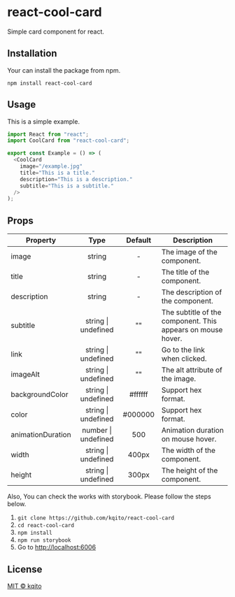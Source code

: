 # react-cool-card

Simple card component for react.

## Installation
Your can install the package from npm.
```
npm install react-cool-card
```

## Usage
This is a simple example.

```javascript
import React from "react";
import CoolCard from "react-cool-card";

export const Example = () => (
  <CoolCard
    image="/example.jpg"
    title="This is a title."
    description="This is a description."
    subtitle="This is a subtitle."
  />
);
```

## Props
| Property | Type | Default | Description |
|-|:-:|:-:|-|
|image|string|-|The image of the component.
|title|string|-|The title of the component.
|description|string|-|The description of the component.
|subtitle|string \| undefined|""|The subtitle of the component. This appears on mouse hover.
|link|string \| undefined|""|Go to the link when clicked.
|imageAlt|string \| undefined|""|The alt attribute of the image.
|backgroundColor|string \| undefined|#ffffff|Support hex format.
|color|string \| undefined|#000000|Support hex format.
|animationDuration|number \| undefined|500|Animation duration on mouse hover.
|width|string \| undefined|400px|The width of the component.
|height|string \| undefined|300px|The height of the component.

Also, You can check the works with storybook. Please follow the steps below.
1. ```git clone https://github.com/kqito/react-cool-card```
1. ```cd react-cool-card```
1. ```npm install```
1. ```npm run storybook```
1. Go to [http://localhost:6006](http://localhost:6006/)

## License
[MIT © kqito](./LICENSE)

